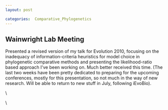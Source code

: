 ```yaml
---
layout: post

categories:  Comparative_Phylogenetics
---
```






 





Wainwright Lab Meeting
----------------------

Presented a revised version of my talk for Evolution 2010, focusing on
the inadequacy of information-criteria heuristics for model choice in
phylogenetic comparative methods and presenting the likelihood-ratio
based approach I've been working on. Much better received this time.
(The last two weeks have been pretty dedicated to preparing for the
upcoming conferences, mostly for this presentation, so not much in the
way of new research. Will be able to return to new stuff in July,
following iEvoBio).

\

\

